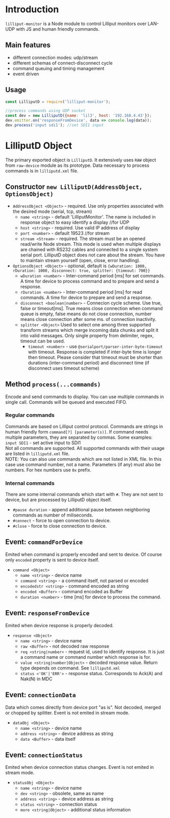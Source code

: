 # Introduction
`lilliput-monitor` is a Node module to control Lilliput monitors over LAN-UDP with JS and human friendly commands.

## Main features
- different connection modes: udp/stream
- different schemas of connect-disconnect cycle
- command queuing and timing management
- event driven

## Usage
```js
const LilliputD = require('lilliput-monitor');

//process commands using UDP socket
const dev = new LilliputD({name: 'lil3', host: '192.168.4.43'});
dev.emitter.on('responseFromDevice', data => console.log(data));
dev.process('input sdi1'); //set SDI1 input
```
# LilliputD Object
The primary exported object is `LilliputD`. It extensively uses `RAW` object from `raw-device` module as its prototype. Data necessary to process commands is in `lilliputd.xml` file.

## Constructor `new LilliputD(AddressObject, OptionsObject)`
- `AddressObject <Object>` - required. Use only properties associated with the desired mode (serial, tcp, stream)
    - `name <string>` - default 'LilliputMonitor'. The name is included in response object to easy identify a display
    //for UDP
    - `host <string>` - required. Use valid IP address of display
    - `port <number>` - default 19523
    //for stream
    - `stream <Stream>` - required. The stream must be an opened read/write Node stream. This mode is used when multiple displays are chained with RS232 cables and connected to a single system serial port. LilliputD object does not care about the stream. You have to maintain stream yourself (open, close, error handling).
- `OptionsObject <Object>` - optional, default is `{wDuration: 1000, rDuration: 1000, disconnect: true, splitter: {timeout: 700}}`
    - `wDuration <number>` - Inter-command period [ms] for set commands. A time for device to process command and to prepare and send a response.
    - `rDuration <number>` - Inter-command period [ms] for read commands. A time for device to prepare and send a response.
    - `disconnect <boolean|number>` - Connecion cycle scheme. Use true, false or timeout[ms]. True means close connection when command queue is empty, false means do not close connection, number means close connection after some ms. of connection inactivity.
    - `splitter <Object>` Used to select one among three supported transform streams which merge incoming data chunks and split it into valid messages. Only single property from delimiter, regex, timeout can be used.
        - `timeout <number>` - use `@serialport/parser-inter-byte-timeout` with timeout. Response is completed if inter-byte time is longer then timeout. Please consider that timeout must be shorter than durations (inter-command period) and disconnect time (if disconnect uses timeout scheme)

## Method `process(...commands)`
Encode and send commands to display. You can use multiple commands in single call. Commands will be queued and executed FIFO.

### Regular commands
Commands are based on Lilliput control protocol. Commands are strings in human friendly form `command[?] [parameter(s)]`.  If command needs multiple parameters, they are separated by commas.
Some examples:   
`input SDI1` - set active input to SDI1  
Not all commands are supported. All supported commands with their usage are listed in `lilliputd.xml` file.  
NOTE: You can also use commands which are not listed in XML file. In this case use command number, not a name. Parameters (if any) must also be numbers. For hex numbers use `0x` prefix.

### Internal commands
There are some internal commands which start with `#`. They are not sent to device, but are processed by LilliputD object itself.  
- `#pause duration` - append additional pause between neighboring commands as number of miliseconds.
- `#connect` -  force to open connection to device.
- `#close` - force to close connection to device.

## Event: `commandForDevice`
Emited when command is properly encoded and sent to device. Of course only `encoded` property is sent to device itself.
- `command <Object>`
    - `name <string>` - device name
    - `command <string>` - a command itself, not parsed or encoded
    - `encodedstr <string>` - command encoded as string
    - `encoded <Buffer>` - command encoded as Buffer
    - `duration <number>` - time [ms] for device to process the command.

## Event: `responseFromDevice`
Emited when device response is properly decoded.
- `response <Object>`
    - `name <string>` - device name
    - `raw <Buffer>` - not decoded raw response
    - `req <string|number>` - request id, used to identify response. It is just a command name or command number which response is for.
    - `value <string|number|Object>` - decoded response value. Return type depends on command. See `lilliputd.xml`  
    - `status <'OK'|'ERR'>` - response status. Corresponds to Ack(A) and Nak(N) in MDC

## Event: `connectionData`
Data which comes directly from device port "as is". Not decoded, merged or chopped by splitter. Event is not emited in stream mode.
- `dataObj <Object>`
    - `name <string>` - device name
    - `address <string>` - device address as string
    - `data <Buffer>` - data itself

## Event: `connectionStatus`
Emited when device connection status changes. Event is not emited in stream mode.
- `statusObj <Object>`
    - `name <string>` - device name
    - `dev <string>` - obsolete, same as name
    - `address <string>` - device address as string
    - `status <string>` - connection status
    - `more <string|Object>` - additional status information

